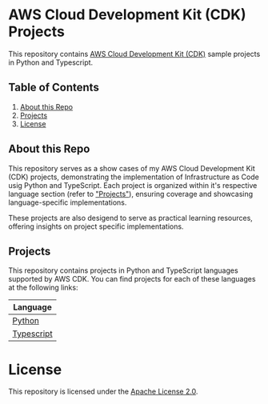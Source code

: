# AWS Cloud Development Kit (CDK) Projects 

This repository contains [AWS Cloud Development Kit (CDK)](https://github.com/sirbmatthews/aws-cdk) sample projects in Python and Typescript.

## Table of Contents
1. [About this Repo](#About)
2. [Projects](#Projects)
3. [License](#License)

## About this Repo <a name="About"></a>
This repository serves as a show cases of my AWS Cloud Development Kit (CDK) projects, demonstrating the implementation of Infrastructure as Code usig Python and TypeScript. Each project is organized within it's respective language section (refer to ["Projects"](#Projects)), ensuring coverage and showcasing language-specific implementations. 

These projects are also desigend to serve as practical learning resources, offering insights on project specific implementations.  

## Projects <a name="Projects"></a>
This repository contains projects in Python and TypeScript languages supported by AWS CDK. You can find projects for each of these languages at the following links:

| Language |
|----------|
| [Python](https://github.com/sirbmatthews/aws-cdk/tree/main/python) |
| [Typescript](https://github.com/sirbmatthews/aws-cdk/tree/main/typescript) |


# License <a name="License"></a>

This repository is licensed under the [Apache License 2.0](https://github.com/sirbmatthews/aws-cdk/blob/main/LICENSE).
